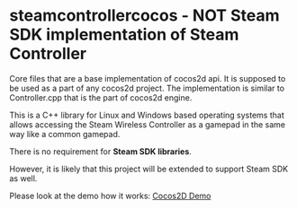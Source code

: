 # steamcontrollercocos - NOT Steam SDK implementation of Steam Controller 
Core files that are a base implementation of cocos2d api. It is supposed to be used as a part of any cocos2d project.
The implementation is similar to Controller.cpp that is the part of cocos2d engine.

This is a C++ library for Linux and Windows based operating systems that allows accessing 
the Steam Wireless Controller as a gamepad in the same way like a common gamepad. 

There is no requirement for **Steam SDK libraries**.

However, it is likely that this project will be extended to support Steam SDK as well.

Please look at the demo how it works: [Cocos2D Demo](https://github.com/glani/steamcontrollercocos2d) 